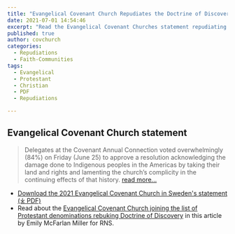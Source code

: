 ```yaml
---
title: "Evangelical Covenant Church Repudiates the Doctrine of Discovery"
date: 2021-07-01 14:54:46
excerpt: "Read the Evangelical Covenant Churches statement repudiating the Doctrine of Discovery."
published: true
author: covchurch
categories:
  - Repudiations
  - Faith-Communities
tags:
  - Evangelical
  - Protestant
  - Christian
  - PDF
  - Repudiations

---
```

## Evangelical Covenant Church statement
> Delegates at the Covenant Annual Connection voted overwhelmingly (84%) on Friday (June 25) to approve a resolution acknowledging the damage done to Indigenous peoples in the Americas by taking their land and rights and lamenting the church’s complicity in the continuing effects of that history. [read more...](https://religionnews.com/2021/06/29/evangelical-covenant-church-joins-list-of-protestant-denominations-rebuking-doctrine-of-discovery/)

* [Download the 2021 Evangelical Covenant Church in Sweden's statement (⤓ PDF)](/assets/pdfs/Evangelical-Covenant-Church-35.-Resolution-to-Repudiate-the-Doctrine-of-Discovery.pdf "PDF")
* Read about the [Evangelical Covenant Church joining the list of Protestant denominations rebuking Doctrine of Discovery](https://religionnews.com/2021/06/29/evangelical-covenant-church-joins-list-of-protestant-denominations-rebuking-doctrine-of-discovery/) in this article by Emily McFarlan Miller for RNS.

